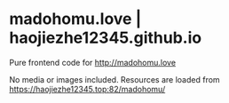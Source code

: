 # madohomu.love | haojiezhe12345.github.io

Pure frontend code for http://madohomu.love

No media or images included. Resources are loaded from https://haojiezhe12345.top:82/madohomu/
